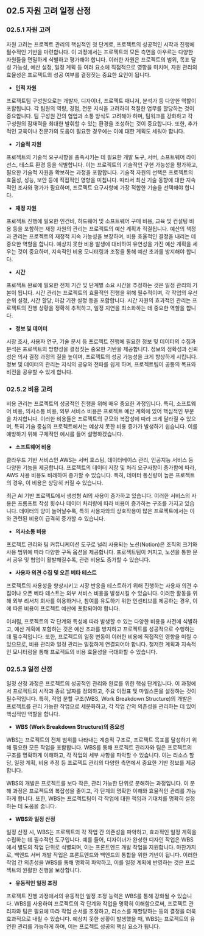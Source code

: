 ## 02.5 자원 고려 일정 산정

### 02.5.1 자원 고려

자원 고려는 프로젝트 관리의 핵심적인 첫 단계로, 프로젝트의 성공적인 시작과 진행에 필수적인 기반을 마련합니다. 이 과정에서는 프로젝트의 모든 측면을 아우르는 다양한 자원들을 면밀하게 식별하고 평가해야 합니다. 이러한 자원은 프로젝트의 범위, 목표 달성 가능성, 예산 설정, 일정 계획 등 여러 요소에 직접적으로 영향을 미치며, 자원 관리의 효율성은 프로젝트의 성공 여부를 결정짓는 중요한 요인이 됩니다.

- **인적 자원**

프로젝트팀 구성원으로는 개발자, 디자이너, 프로젝트 매니저, 분석가 등 다양한 역할이 포함됩니다. 각 팀원의 역량, 경험, 전문 지식을 고려하여 적절한 업무를 할당하는 것이 중요합니다. 팀 구성원 간의 협업과 소통 방식도 고려해야 하며, 팀워크를 강화하고 각 구성원의 잠재력을 최대한 발휘할 수 있는 환경을 조성하는 것이 중요합니다. 또한, 추가적인 교육이나 전문가의 도움이 필요한 경우에는 이에 대한 계획도 세워야 합니다.

- **기술적 자원**

프로젝트의 기술적 요구사항을 충족시키는 데 필요한 개발 도구, 서버, 소프트웨어 라이선스, 테스트 환경 등을 식별합니다. 이는 프로젝트의 기술적인 구현 가능성을 평가하고, 필요한 기술적 자원을 확보하는 과정을 포함합니다. 기술적 자원의 선택은 프로젝트의 효율성, 성능, 보안 등에 직접적인 영향을 미칩니다. 따라서 최신 기술 동향에 대한 지속적인 조사와 평가가 필요하며, 프로젝트 요구사항에 가장 적합한 기술을 선택해야 합니다.

- **재정 자원**

프로젝트 진행에 필요한 인건비, 하드웨어 및 소프트웨어 구매 비용, 교육 및 컨설팅 비용 등을 포함하는 재정 자원의 관리는 프로젝트의 예산 계획과 직결됩니다. 예산의 책정과 관리는 프로젝트의 재정적 지속 가능성을 보장하며, 비용 효율적인 결정을 내리는 데 중요한 역할을 합니다. 예상치 못한 비용 발생에 대비하여 유연성을 가진 예산 계획을 세우는 것이 중요하며, 지속적인 비용 모니터링과 조정을 통해 예산 초과를 방지해야 합니다.

- **시간**

프로젝트 완료에 필요한 전체 기간 및 단계별 소요 시간을 추정하는 것은 일정 관리의 기본이 됩니다. 시간 관리는 프로젝트의 효율적인 진행을 위해 필수적이며, 각 작업의 우선순위 설정, 시간 할당, 마감 기한 설정 등을 포함합니다. 시간 자원의 효과적인 관리는 프로젝트의 진행 상황을 정확히 추적하고, 일정 지연을 최소화하는 데 중요한 역할을 합니다.

- **정보 및 데이터**

시장 조사, 사용자 연구, 기술 문서 등 프로젝트 진행에 필요한 정보 및 데이터의 수집과 분석은 프로젝트의 방향성을 결정짓는 중요한 기반을 제공합니다. 정보의 정확성과 신뢰성은 의사 결정 과정의 질을 높이며, 프로젝트의 성공 가능성을 크게 향상하게 시킵니다. 정보 및 데이터의 관리는 지식의 공유와 전파를 쉽게 하며, 프로젝트팀이 공통의 목표와 비전을 공유할 수 있게 합니다.

### 02.5.2 비용 고려

비용 관리는 프로젝트의 성공적인 진행을 위해 매우 중요한 과정입니다. 특히, 소프트웨어 비용, 의사소통 비용, 외부 서비스 비용은 프로젝트 예산 계획에 있어 핵심적인 부분을 차지합니다. 이러한 비용들은 프로젝트의 규모와 복잡성에 따라 크게 달라질 수 있으며, 특히 기술 중심의 프로젝트에서는 예상치 못한 비용 증가가 발생하기 쉽습니다. 이를 예방하기 위해 구체적인 예시를 들어 설명하겠습니다.

- **소프트웨어 비용**
  
클라우드 기반 서비스인 AWS는 서버 호스팅, 데이터베이스 관리, 인공지능 서비스 등 다양한 기능을 제공합니다. 프로젝트의 데이터 저장 및 처리 요구사항이 증가함에 따라, AWS 사용 비용도 비례하여 증가할 수 있습니다. 특히, 데이터 통신량이 높은 프로젝트의 경우, 이 비용은 상당히 커질 수 있습니다.

최근 AI 기반 프로젝트에서 생성형 AI의 사용이 증가하고 있습니다. 이러한 서비스의 사용은 프롬프트 작성 횟수나 데이터 처리량에 따라 비용이 증가하는 구조를 가지고 있습니다. 데이터의 양이 늘어날수록, 특히 사용자와의 상호작용이 많은 프로젝트에서는 이와 관련된 비용이 급격히 증가할 수 있습니다.

- **의사소통 비용**
  
프로젝트 관리와 팀 커뮤니케이션 도구로 널리 사용되는 노션(Notion)은 조직의 크기와 사용 범위에 따라 다양한 구독 옵션을 제공합니다. 프로젝트팀이 커지고, 노션을 통한 문서 공유 및 협업이 활발해질수록, 관련 비용도 증가할 수 있습니다.

- **사용자 의견 수집 및 오픈 베타 테스트**
  
프로젝트의 사용성을 향상시키고 시장 반응을 테스트하기 위해 진행하는 사용자 의견 수집이나 오픈 베타 테스트는 외부 서비스 비용을 발생시킬 수 있습니다. 이러한 활동을 위해 외부 리서치 회사를 이용하거나, 참여를 유도하기 위한 인센티브를 제공하는 경우, 이에 따른 비용이 프로젝트 예산에 포함되어야 합니다.

이처럼, 프로젝트의 각 단계와 특성에 따라 발생할 수 있는 다양한 비용을 사전에 식별하고, 예산 계획에 포함하는 것은 예산 초과를 방지하고 프로젝트를 성공적으로 수행하는 데 필수적입니다. 또한, 프로젝트의 일정 변동이 이러한 비용에 직접적인 영향을 미칠 수 있으므로, 비용 관리와 일정 관리는 밀접하게 연결되어야 합니다. 철저한 계획과 지속적인 모니터링을 통해 프로젝트의 비용 효율성을 극대화할 수 있습니다.

### 02.5.3 일정 산정

일정 산정 과정은 프로젝트의 성공적인 관리와 완료를 위한 핵심 단계입니다. 이 과정에서 프로젝트의 시작과 종료 날짜를 정의하고, 주요 이정표 및 마일스톤을 설정하는 것이 필수적입니다. 특히, 작업 분할 구조(WBS, Work Breakdown Structure)의 개발은 프로젝트를 관리 가능한 작업으로 세분화하고, 각 작업 간의 의존성을 관리하는 데 있어 핵심적인 역할을 합니다.

- **WBS (Work Breakdown Structure)의 중요성**
  
WBS는 프로젝트의 전체 범위를 나타내는 계층적 구조로, 프로젝트 목표를 달성하기 위해 필요한 모든 작업을 포함합니다. WBS를 통해 프로젝트 관리자와 팀은 프로젝트의 구조를 명확하게 이해하고, 각 작업의 세부 사항을 파악할 수 있습니다. 이는 리소스 할당, 일정 계획, 비용 추정 등 프로젝트 관리의 다양한 측면에서 중요한 기반 정보를 제공합니다.

WBS의 개발은 프로젝트를 보다 작은, 관리 가능한 단위로 분해하는 과정입니다. 이 분해 과정은 프로젝트의 복잡성을 줄이고, 각 단계의 명확한 이해와 효율적인 관리를 가능하게 합니다. 또한, WBS는 프로젝트팀이 각 작업에 대한 책임과 기대치를 명확히 설정하는 데 도움을 줍니다.

- **WBS와 일정 산정**
  
일정 산정 시, WBS는 프로젝트의 각 작업 간 의존성을 파악하고, 효과적인 일정 계획을 수립하는 데 필수적인 도구입니다. 예를 들어, 디자이너가 완성한 디자인 작업은 WBS에서 별도의 작업 단위로 식별되며, 이는 프론트엔드 개발 작업을 지원합니다. 마찬가지로, 백엔드 서버 개발 작업은 프론트엔드와 백엔드의 통합을 위한 기반이 됩니다. 이러한 작업 간 의존성을 WBS를 통해 명확히 파악하고, 이를 일정 계획에 반영하는 것은 프로젝트의 원활한 진행을 보장합니다.

- **유동적인 일정 조정**
  
프로젝트 진행 과정에서의 유동적인 일정 조정 능력은 WBS를 통해 강화될 수 있습니다. WBS를 사용하여 프로젝트의 각 단계와 작업을 명확히 이해함으로써, 프로젝트 관리자와 팀은 필요에 따라 작업 순서를 조정하고, 리소스를 재할당하는 등의 결정을 더욱 효과적으로 내릴 수 있습니다. 예상치 못한 상황이 발생했을 때, WBS는 프로젝트의 유연한 관리를 가능하게 하며, 이는 프로젝트 성공의 핵심 요소가 됩니다.
